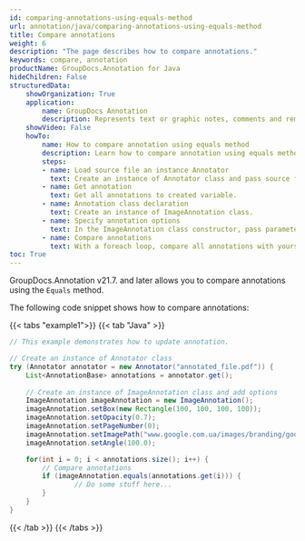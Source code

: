 ```yaml
---
id: comparing-annotations-using-equals-method
url: annotation/java/comparing-annotations-using-equals-method
title: Compare annotations
weight: 6
description: "The page describes how to compare annotations."
keywords: compare, annotation
productName: GroupDocs.Annotation for Java
hideChildren: False
structuredData:
    showOrganization: True
    application:    
        name: GroupDocs Annotation
        description: Represents text or graphic notes, comments and remarks attached to a specific part of the content of the document using Java
    showVideo: False
    howTo:
        name: How to compare annotation using equals method
        description: Learn how to compare annotation using equals method step by step
        steps:
        - name: Load source file an instance Annotator
          text: Create an instance of Annotator class and pass source file path as a constructor parameter. You may specify absolute or relative file path as per your requirements.
        - name: Get annotation
          text: Get all annotations to created variable.
        - name: Annotation class declaration          
          text: Create an instance of ImageAnnotation class.
        - name: Specify annotation options 
          text: In the ImageAnnotation class constructor, pass parameters.
        - name: Compare annotations
          text: With a foreach loop, compare all annotations with yours.
toc: True
---
```


GroupDocs.Annotation v21.7. and later allows you to compare annotations using the `Equals` method.

The following code snippet shows how to compare annotations:

{{< tabs "example1">}}
{{< tab "Java" >}}
```java
// This example demonstrates how to update annotation.

// Create an instance of Annotator class
try (Annotator annotator = new Annotator("annotated_file.pdf")) {
    List<AnnotationBase> annotations = annotator.get();
    
    // Create an instance of ImageAnnotation class and add options
    ImageAnnotation imageAnnotation = new ImageAnnotation();
    imageAnnotation.setBox(new Rectangle(100, 100, 100, 100));
    imageAnnotation.setOpacity(0.7);
    imageAnnotation.setPageNumber(0);
    imageAnnotation.setImagePath("www.google.com.ua/images/branding/googlelogo/2x/googlelogo_color_92x30dp.png");
    imageAnnotation.setAngle(100.0);

    for(int i = 0; i < annotations.size(); i++) {
        // Compare annotations
        if (imageAnnotation.equals(annotations.get(i))) {
                // Do some stuff here...
        }
    }
}
```
{{< /tab >}}
{{< /tabs >}}
